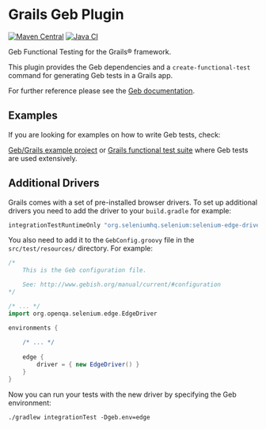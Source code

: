 # Grails Geb Plugin

[![Maven Central](https://img.shields.io/maven-central/v/org.grails.plugins/geb.svg?label=Maven%20Central)](https://central.sonatype.com/artifact/org.grails.plugins/geb)
[![Java CI](https://github.com/grails/geb/actions/workflows/gradle.yml/badge.svg?event=push)](https://github.com/grails/geb/actions/workflows/gradle.yml)

Geb Functional Testing for the Grails® framework.

This plugin provides the Geb dependencies and a `create-functional-test` command for generating Geb tests in a Grails app.

For further reference please see the [Geb documentation](https://www.gebish.org).

## Examples

If you are looking for examples on how to write Geb tests, check:

[Geb/Grails example project](https://github.com/grails-samples/geb-example-grails) or [Grails functional test suite](https://github.com/grails/grails-functional-tests) where Geb tests are used extensively.

## Additional Drivers

Grails comes with a set of pre-installed browser drivers.
To set up additional drivers you need to add the driver to your `build.gradle` for example:
```groovy
integrationTestRuntimeOnly "org.seleniumhq.selenium:selenium-edge-driver:$seleniumVersion"
```

You also need to add it to the `GebConfig.groovy` file in the `src/test/resources/` directory. For example:
```groovy
/*
    This is the Geb configuration file.

    See: http://www.gebish.org/manual/current/#configuration
*/

/* ... */
import org.openqa.selenium.edge.EdgeDriver

environments {
    
    /* ... */
    
    edge {
        driver = { new EdgeDriver() }
    }
}
```

Now you can run your tests with the new driver by specifying the Geb environment:
```console
./gradlew integrationTest -Dgeb.env=edge
```
